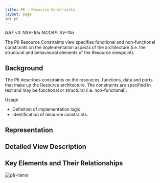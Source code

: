 ```yaml
---
title: P8 – Resource Constraints
layout: page
id: p8
---
```


*NAF v3: NSV-10a MODAF: SV-10a*

The P8 Resource Constraints view specifies functional and non-functional
constraints on the implementation aspects of the architecture (i.e. the
structural and behavioural elements of the Resource viewpoint).

## Background

The P8 describes constraints on the resources, functions, data and ports
that make up the Resource architecture. The constraints are specified in
text and may be functional or structural (i.e. non-functional).

Usage

-   Definition of implementation logic.
-   Identification of resource constraints.

## Representation

## Detailed View Description

## Key Elements and Their Relationships

![p8-hlmm](http://nafdocs.org/wp-content/uploads/2013/06/p8-hlmm.png)


